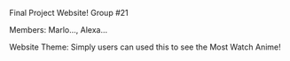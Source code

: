 Final Project Website!
Group #21

Members:
        Marlo...,
        Alexa...
        
Website Theme: Simply users can used this to see the Most Watch Anime!
